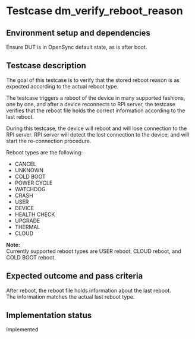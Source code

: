 # Testcase dm_verify_reboot_reason

## Environment setup and dependencies

Ensure DUT is in OpenSync default state, as is after boot.

## Testcase description

The goal of this testcase is to verify that the stored reboot reason is as expected according to the actual reboot type.

The testcase triggers a reboot of the device in many supported fashions, one by one, and after a device reconnects to
RPI server, the testcase verifies that the reboot file holds the correct information according to the last reboot.

During this testcase, the device will reboot and will lose connection to the RPI server. RPI server will detect the lost
connection to the device, and will start the re-connection procedure.

Reboot types are the following:

- CANCEL
- UNKNOWN
- COLD BOOT
- POWER CYCLE
- WATCHDOG
- CRASH
- USER
- DEVICE
- HEALTH CHECK
- UPGRADE
- THERMAL
- CLOUD

**Note:**\
Currently supported reboot types are USER reboot, CLOUD reboot, and COLD BOOT reboot.

## Expected outcome and pass criteria

After reboot, the reboot file holds information about the last reboot.\
The information matches the actual last reboot
type.

## Implementation status

Implemented
